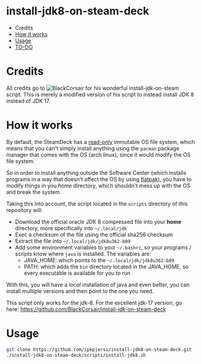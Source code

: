 install-jdk8-on-steam-deck
=========================

<!--ts-->
* Credits
* [How it works](#how-it-works)
* [Usage](#usage)
* [TO-DO](#to-do)
<!--te-->

Credits
============
All credits go to ![BlackCorsair](https://github.com/BlackCorsair) for his wonderful install-jdk-on-steam script. This is merely a modified version of his script to instead install JDK 8 instead of JDK 17.

How it works
============
By default, the SteamDeck has a [read-only][1] immutable OS file system, which means that you can't simply
install anything using the `pacman` package manager that comes with the OS (arch linux), since it would modify
the OS file system.

So in order to install anything outside the Software Center (which installs programs in a way that doesn't affect
the OS by using [flatpak][2]), you have to modify things in you *home* directory, which shouldn't mess up with the OS
and break the system.

Taking this into account, the script located in the `scripts` directory of this repository will:
* Download the official oracle JDK 8 compressed file into your **home** directory, more specifically into `~/.local/jdk`
* Exec a checksum of the file using the official sha256 checksum
* Extract the file into `~/.local/jdk/jdk8u362-b09`
* Add some environment variables to your `~/.bashrc`, so your programs / scripts know where `java` is installed.
    The variables are:
    * JAVA_HOME: which points to the `~/.local/jdk/jdk8u362-b09`
    * PATH: which adds the `bin` directory located in the JAVA_HOME, so every executable is available for you to run

With this, you will have a *local* installation of java and even better, you can install multiple versions and then point
to the one you need.

This script only works for the jdk-8. For the excellent jdk-17 version, go here: https://github.com/BlackCorsair/install-jdk-on-steam-deck

Usage
=====
```bash
git clone https://github.com/ipkpjersi/install-jdk8-on-steam-deck.git
./install-jdk8-on-steam-deck/scripts/install-jdk8.sh
```

[1]: https://partner.steamgames.com/doc/steamdeck/faq
[2]: https://www.flatpak.org/
